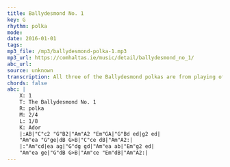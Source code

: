 ```yaml
---
title: Ballydesmond No. 1
key: G
rhythm: polka
mode: 
date: 2016-01-01
tags:
mp3_file: /mp3/ballydesmond-polka-1.mp3
mp3_url: https://comhaltas.ie/music/detail/ballydesmond_no_1/
abc_url: 
source: unknown
transcription: All three of the Ballydesmond polkas are from playing of Denis Murphy and
chords: false
abc: |
    X: 1
    T: The Ballydesmond No. 1
    R: polka
    M: 2/4
    L: 1/8
    K: Ador
    |:AB|"C"c2 "G"B2|"Am"A2 "Em"GA|"G"Bd ed|g2 ed|
    "Am"ea "G"ge|dB G>B|"C"ce dB|"Am"A2:|
    |:"Am"cd|ea ag|"G"dg gd|"Am"ea ab|"Em"g2 ed|
    "Am"ea ge|"G"dB G>B|"Am"ce "Em"dB|"Am"A2:|
---
```


